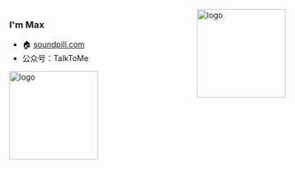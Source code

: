 <img src="https://github-readme-stats.vercel.app/api?username=muyehub&show_icons=true" alt="logo" height="160" align="right" style="margin: 5px; margin-bottom: 20px;" />

### I'm Max

- 🏠 [soundpill.com](https://soundpill.cn) 
- 公众号：TalkToMe

<img src="https://github-profile-trophy.vercel.app/?username=muyehub&theme=flat&column=7" alt="logo" height="160" align="center" style="margin: auto; margin-bottom: 20px;" />
